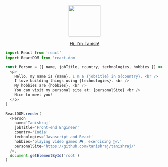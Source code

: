 
<p align="center">
  <img src="https://user-images.githubusercontent.com/5983943/116801020-7ce76a80-aadc-11eb-9128-92cc1f4d00fe.png" width="100px" align="center" />
</p>
<p align="center">
  <a href="https://csilva2810.github.io/">Hi, I'm Tanish!</a>
</p>

```javascript
import React from 'react'
import ReactDOM from 'react-dom'

const Person = ({ name, jobTitle, country, technologies, hobbies }) => (
  <p>
    Hello, my name is {name}. I'm a {jobTitle} in ${country}. <br />
    I love building things using {technologies}. <br />
    My hobbies are {hobbies}. <br />
    You can visit my personal site at: {personalSite} <br />
    Nice to meet you!
  </p>
)

ReactDOM.render(
  <Person
    name='Tanishraj'
    jobTitle='Front-end Engineer'
    country='India'
    technologies='Javascript and React'
    hobbies='playing video games 🎮, exercising 🏃‍♂️.'
    personalSite='https://github.com/tanishraj/tanishraj/'
  />,
  document.getElementById('root')
)
```
